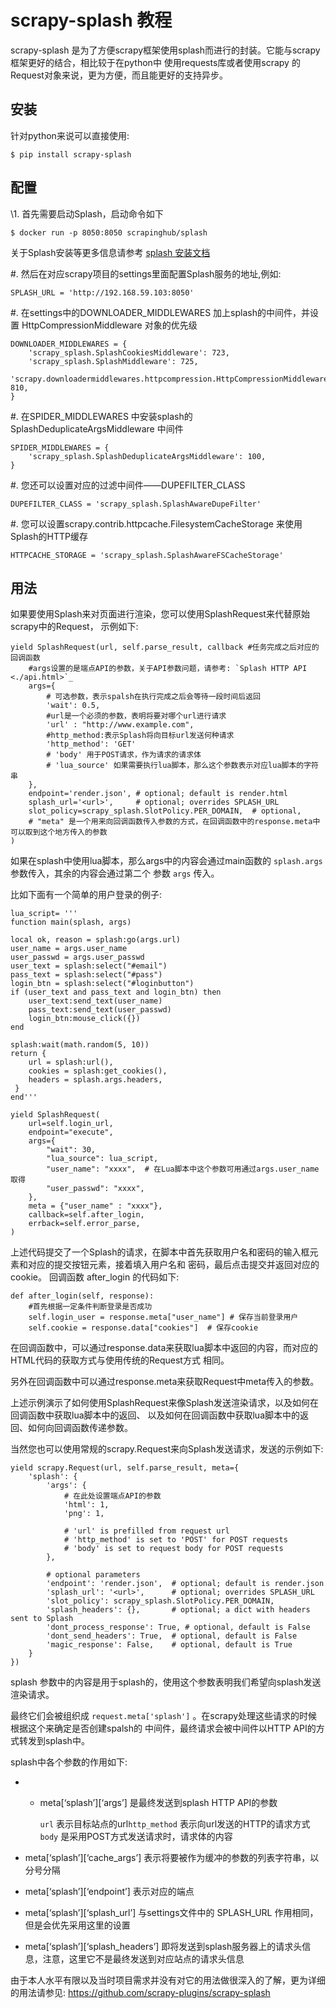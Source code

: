 # scrapy-splash 教程

scrapy-splash 是为了方便scrapy框架使用splash而进行的封装。它能与scrapy框架更好的结合，相比较于在python中 使用requests库或者使用scrapy 的Request对象来说，更为方便，而且能更好的支持异步。



## 安装

针对python来说可以直接使用:

```
$ pip install scrapy-splash
```

## 配置

\1. 首先需要启动Splash，启动命令如下

```
$ docker run -p 8050:8050 scrapinghub/splash
```

关于Splash安装等更多信息请参考 [splash 安装文档](https://splash-cn-doc.readthedocs.io/zh_CN/latest/Installation.html)

\#. 然后在对应scrapy项目的settings里面配置Splash服务的地址,例如:

```
SPLASH_URL = 'http://192.168.59.103:8050'
```

\#. 在settings中的DOWNLOADER_MIDDLEWARES 加上splash的中间件，并设置 HttpCompressionMiddleware 对象的优先级

```
DOWNLOADER_MIDDLEWARES = {
    'scrapy_splash.SplashCookiesMiddleware': 723,
    'scrapy_splash.SplashMiddleware': 725,
    'scrapy.downloadermiddlewares.httpcompression.HttpCompressionMiddleware': 810,
}
```

\#. 在SPIDER_MIDDLEWARES 中安装splash的 SplashDeduplicateArgsMiddleware 中间件

```
SPIDER_MIDDLEWARES = {
    'scrapy_splash.SplashDeduplicateArgsMiddleware': 100,
}
```

\#. 您还可以设置对应的过滤中间件——DUPEFILTER_CLASS

```
DUPEFILTER_CLASS = 'scrapy_splash.SplashAwareDupeFilter'
```

\#. 您可以设置scrapy.contrib.httpcache.FilesystemCacheStorage 来使用Splash的HTTP缓存

```
HTTPCACHE_STORAGE = 'scrapy_splash.SplashAwareFSCacheStorage'
```



## 用法

如果要使用Splash来对页面进行渲染，您可以使用SplashRequest来代替原始scrapy中的Request， 示例如下:

```
yield SplashRequest(url, self.parse_result, callback #任务完成之后对应的回调函数
    #args设置的是端点API的参数，关于API参数问题，请参考: `Splash HTTP API <./api.html>`_
    args={
        # 可选参数，表示spalsh在执行完成之后会等待一段时间后返回
        'wait': 0.5,
        #url是一个必须的参数，表明将要对哪个url进行请求
        'url' : "http://www.example.com",
        #http_method:表示Splash将向目标url发送何种请求
        'http_method': 'GET'
        # 'body' 用于POST请求，作为请求的请求体
        # 'lua_source' 如果需要执行lua脚本，那么这个参数表示对应lua脚本的字符串
    },
    endpoint='render.json', # optional; default is render.html
    splash_url='<url>',     # optional; overrides SPLASH_URL
    slot_policy=scrapy_splash.SlotPolicy.PER_DOMAIN,  # optional,
    # "meta" 是一个用来向回调函数传入参数的方式，在回调函数中的response.meta中可以取到这个地方传入的参数
)
```

如果在splash中使用lua脚本，那么args中的内容会通过main函数的 `splash.args` 参数传入，其余的内容会通过第二个 参数 `args` 传入。

比如下面有一个简单的用户登录的例子:

```
lua_script= '''
function main(splash, args)

local ok, reason = splash:go(args.url)
user_name = args.user_name
user_passwd = args.user_passwd
user_text = splash:select("#email")
pass_text = splash:select("#pass")
login_btn = splash:select("#loginbutton")
if (user_text and pass_text and login_btn) then
    user_text:send_text(user_name)
    pass_text:send_text(user_passwd)
    login_btn:mouse_click({})
end

splash:wait(math.random(5, 10))
return {
    url = splash:url(),
    cookies = splash:get_cookies(),
    headers = splash.args.headers,
 }
end'''

yield SplashRequest(
    url=self.login_url,
    endpoint="execute",
    args={
        "wait": 30,
        "lua_source": lua_script,
        "user_name": "xxxx",  # 在Lua脚本中这个参数可用通过args.user_name取得
        "user_passwd": "xxxx",
    },
    meta = {"user_name" : "xxxx"},
    callback=self.after_login,
    errback=self.error_parse,
)
```

上述代码提交了一个Splash的请求，在脚本中首先获取用户名和密码的输入框元素和对应的提交按钮元素，接着填入用户名和 密码，最后点击提交并返回对应的cookie。 回调函数 after_login 的代码如下:

```
def after_login(self, response):
    #首先根据一定条件判断登录是否成功
    self.login_user = response.meta["user_name"] # 保存当前登录用户
    self.cookie = response.data["cookies"]  # 保存cookie
```

在回调函数中，可以通过response.data来获取lua脚本中返回的内容，而对应的HTML代码的获取方式与使用传统的Request方式 相同。

另外在回调函数中可以通过response.meta来获取Request中meta传入的参数。

上述示例演示了如何使用SplashRequest来像Splash发送渲染请求，以及如何在回调函数中获取lua脚本中的返回、 以及如何在回调函数中获取lua脚本中的返回、如何向回调函数传递参数。

当然您也可以使用常规的scrapy.Request来向Splash发送请求，发送的示例如下:

```
yield scrapy.Request(url, self.parse_result, meta={
    'splash': {
        'args': {
            # 在此处设置端点API的参数
            'html': 1,
            'png': 1,

            # 'url' is prefilled from request url
            # 'http_method' is set to 'POST' for POST requests
            # 'body' is set to request body for POST requests
        },

        # optional parameters
        'endpoint': 'render.json',  # optional; default is render.json
        'splash_url': '<url>',      # optional; overrides SPLASH_URL
        'slot_policy': scrapy_splash.SlotPolicy.PER_DOMAIN,
        'splash_headers': {},       # optional; a dict with headers sent to Splash
        'dont_process_response': True, # optional, default is False
        'dont_send_headers': True,  # optional, default is False
        'magic_response': False,    # optional, default is True
    }
})
```

splash 参数中的内容是用于splash的，使用这个参数表明我们希望向splash发送渲染请求。

最终它们会被组织成 `request.meta['splash']` 。在scrapy处理这些请求的时候根据这个来确定是否创建spalsh的 中间件，最终请求会被中间件以HTTP API的方式转发到splash中。

splash中各个参数的作用如下:

- - meta[‘splash’][‘args’] 是最终发送到splash HTTP API的参数

    `url` 表示目标站点的url`http_method` 表示向url发送的HTTP的请求方式`body` 是采用POST方式发送请求时，请求体的内容

- meta[‘splash’][‘cache_args’] 表示将要被作为缓冲的参数的列表字符串，以分号分隔

- meta[‘splash’][‘endpoint’] 表示对应的端点

- meta[‘splash’][‘splash_url’] 与settings文件中的 SPLASH_URL 作用相同，但是会优先采用这里的设置

- meta[‘splash’][‘splash_headers’] 即将发送到splash服务器上的请求头信息，注意，这里它不是最终发送到对应站点的请求头信息

由于本人水平有限以及当时项目需求并没有对它的用法做很深入的了解，更为详细的用法请参见: <https://github.com/scrapy-plugins/scrapy-splash>